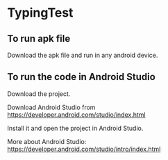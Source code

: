 # TypingTest

## To run apk file
Download the apk file and run in any android device.

## To run the code in Android Studio

Download the project.

Download Android Studio from https://developer.android.com/studio/index.html

Install it and open the project in Android Studio.

More about Android Studio: https://developer.android.com/studio/intro/index.html
